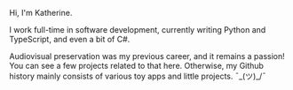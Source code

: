 Hi, I'm Katherine. 

I work full-time in software development, currently writing Python and TypeScript, and even a bit of C#.

Audiovisual preservation was my previous career, and it remains a passion! You can see a few projects related to that here. Otherwise, my Github history mainly consists of various toy apps and little projects. ¯\_(ツ)_/¯
